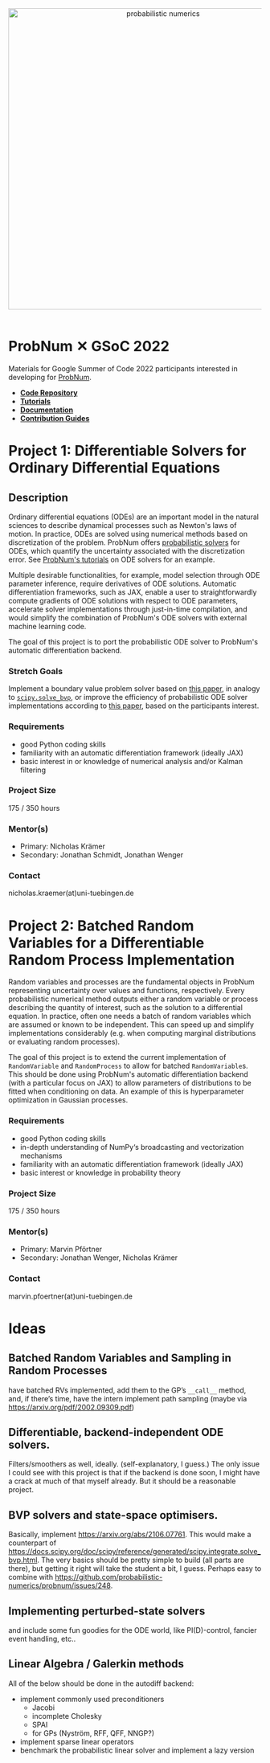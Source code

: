 
<div align="center">
    <a href="https://probnum.readthedocs.io"><img align="center" src="https://raw.githubusercontent.com/probabilistic-numerics/probnum/main/docs/source/assets/img/logo/probnum_logo_dark_txtright.svg" alt="probabilistic numerics" width="600" style="padding-right: 10px; padding left: 10px;" title="Probabilistic Numerics in Python"/>
    </a>
</div>
<br>

# ProbNum &#10005; GSoC 2022

Materials for Google Summer of Code 2022 participants interested in developing for [ProbNum](http://probnum.org).


- [**Code Repository**](https://github.com/probabilistic-numerics/probnum)
- [**Tutorials**](https://probnum.readthedocs.io/en/latest/tutorials.html)
- [**Documentation**](https://probnum.readthedocs.io/en/latest/api.html)
- [**Contribution Guides**](https://probnum.readthedocs.io/en/latest/development.html)


# Project 1: Differentiable Solvers for Ordinary Differential Equations

## Description

Ordinary differential equations (ODEs) are an important model in the natural sciences to describe dynamical processes such as Newton's laws of motion. In practice, ODEs are solved using numerical methods based on discretization of the problem. ProbNum offers [probabilistic solvers](https://probnum.readthedocs.io/en/latest/api/automod/probnum.diffeq.html#probnum.diffeq.probsolve_ivp) for ODEs, which quantify the uncertainty associated with the discretization error. See [ProbNum's tutorials](https://probnum.readthedocs.io/en/latest/tutorials.html#ordinary-differential-equation-solvers) on ODE solvers for an example.

Multiple desirable functionalities, for example, model selection through ODE parameter inference, require derivatives of ODE solutions.
Automatic differentiation frameworks, such as JAX, enable a user to straightforwardly compute gradients of ODE solutions with respect to ODE parameters, accelerate solver implementations through just-in-time compilation, and would simplify the combination of ProbNum's ODE solvers with external machine learning code.

The goal of this project is to port the probabilistic ODE solver to ProbNum's automatic differentiation backend.

### Stretch Goals
Implement a boundary value problem solver based on [this paper](https://arxiv.org/abs/2106.07761), in analogy to [`scipy.solve_bvp`](https://docs.scipy.org/doc/scipy/reference/generated/scipy.integrate.solve_bvp.html),
or improve the efficiency of probabilistic ODE solver implementations according to [this paper](https://arxiv.org/abs/2110.11812), based on the participants interest.

### Requirements
- good Python coding skills
- familiarity with an automatic differentiation framework (ideally JAX)
- basic interest in or knowledge of numerical analysis and/or Kalman filtering

### Project Size
175 / 350 hours

### Mentor(s)
- Primary: Nicholas Krämer
- Secondary: Jonathan Schmidt, Jonathan Wenger

### Contact
nicholas.kraemer(at)uni-tuebingen.de


# Project 2: Batched Random Variables for a Differentiable Random Process Implementation

Random variables and processes are the fundamental objects in ProbNum representing uncertainty over values and functions, respectively. Every probabilistic numerical method outputs either a random variable or process describing the quantity of interest, such as the solution to a differential equation. In practice, often one needs a batch of random variables which are assumed or known to be independent. This can speed up and simplify implementations considerably (e.g. when computing marginal distributions or evaluating random processes).

The goal of this project is to extend the current implementation of `RandomVariable` and `RandomProcess` to allow for batched `RandomVariable`s. This should be done using ProbNum's automatic differentiation backend (with a particular focus on JAX) to allow parameters of distributions to be fitted when conditioning on data. An example of this is hyperparameter optimization in Gaussian processes.


### Requirements
- good Python coding skills
- in-depth understanding of NumPy‘s broadcasting and vectorization mechanisms
- familiarity with an automatic differentiation framework (ideally JAX)
- basic interest or knowledge in probability theory

### Project Size
175 / 350 hours

### Mentor(s)
- Primary: Marvin Pförtner
- Secondary: Jonathan Wenger, Nicholas Krämer

### Contact
marvin.pfoertner(at)uni-tuebingen.de


# Ideas

## Batched Random Variables and Sampling in Random Processes
have batched RVs implemented, add them to the GP’s `__call__` method, and, if there’s time, have the intern implement path sampling (maybe via https://arxiv.org/pdf/2002.09309.pdf)

## Differentiable, backend-independent ODE solvers. 
Filters/smoothers as well, ideally. (self-explanatory, I guess.) The only issue I could see with this project is that if the backend is done soon, I might have a crack at much of that myself already. But it should be a reasonable project.

## BVP solvers and state-space optimisers. 
Basically, implement https://arxiv.org/abs/2106.07761. This would make a counterpart of https://docs.scipy.org/doc/scipy/reference/generated/scipy.integrate.solve_bvp.html. The very basics should be pretty simple to build (all parts are there), but getting it right will take the student a bit, I guess. Perhaps easy to combine with https://github.com/probabilistic-numerics/probnum/issues/248.

## Implementing perturbed-state solvers
and include some fun goodies for the ODE world, like PI(D)-control, fancier event handling, etc..

## Linear Algebra / Galerkin methods
All of the below should be done in the autodiff backend:

- implement commonly used preconditioners
  - Jacobi
  - incomplete Cholesky
  - SPAI
  - for GPs (Nyström, RFF, QFF, NNGP?)
- implement sparse linear operators
- benchmark the probabilistic linear solver and implement a lazy version